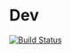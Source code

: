 # Dev
[![Build Status](https://travis-ci.com/Zeng-qh/Dev.svg?branch=main)](https://travis-ci.com/Zeng-qh/Dev)
